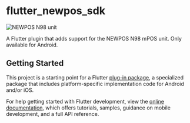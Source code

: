# flutter_newpos_sdk

<img alt="NEWPOS N98 unit" src="https://imgur.com/6HkNhh2"></img>

A Flutter plugin that adds support for the NEWPOS N98 mPOS unit. Only available for Android.

## Getting Started

This project is a starting point for a Flutter
[plug-in package](https://flutter.dev/developing-packages/),
a specialized package that includes platform-specific implementation code for
Android and/or iOS.

For help getting started with Flutter development, view the
[online documentation](https://flutter.dev/docs), which offers tutorials,
samples, guidance on mobile development, and a full API reference.

